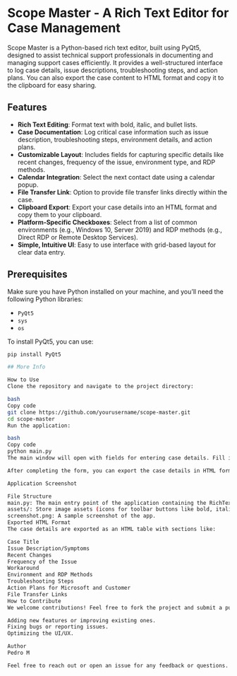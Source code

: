 # Scope Master - A Rich Text Editor for Case Management

Scope Master is a Python-based rich text editor, built using PyQt5, designed to assist technical support professionals in documenting and managing support cases efficiently. It provides a well-structured interface to log case details, issue descriptions, troubleshooting steps, and action plans. You can also export the case content to HTML format and copy it to the clipboard for easy sharing.

## Features

- **Rich Text Editing**: Format text with bold, italic, and bullet lists.
- **Case Documentation**: Log critical case information such as issue description, troubleshooting steps, environment details, and action plans.
- **Customizable Layout**: Includes fields for capturing specific details like recent changes, frequency of the issue, environment type, and RDP methods.
- **Calendar Integration**: Select the next contact date using a calendar popup.
- **File Transfer Link**: Option to provide file transfer links directly within the case.
- **Clipboard Export**: Export your case details into an HTML format and copy them to your clipboard.
- **Platform-Specific Checkboxes**: Select from a list of common environments (e.g., Windows 10, Server 2019) and RDP methods (e.g., Direct RDP or Remote Desktop Services).
- **Simple, Intuitive UI**: Easy to use interface with grid-based layout for clear data entry.

## Prerequisites

Make sure you have Python installed on your machine, and you’ll need the following Python libraries:

- `PyQt5` 
- `sys`
- `os`

To install PyQt5, you can use:

```bash
pip install PyQt5

## More Info

How to Use
Clone the repository and navigate to the project directory:

bash
Copy code
git clone https://github.com/yourusername/scope-master.git
cd scope-master
Run the application:

bash
Copy code
python main.py
The main window will open with fields for entering case details. Fill in the required information such as the case title, issue description, troubleshooting steps, and more.

After completing the form, you can export the case details in HTML format by selecting "Export to Clipboard" from the toolbar.

Application Screenshot

File Structure
main.py: The main entry point of the application containing the RichTextEditor class.
assets/: Store image assets (icons for toolbar buttons like bold, italic, bullet points).
screenshot.png: A sample screenshot of the app.
Exported HTML Format
The case details are exported as an HTML table with sections like:

Case Title
Issue Description/Symptoms
Recent Changes
Frequency of the Issue
Workaround
Environment and RDP Methods
Troubleshooting Steps
Action Plans for Microsoft and Customer
File Transfer Links
How to Contribute
We welcome contributions! Feel free to fork the project and submit a pull request. You can contribute by:

Adding new features or improving existing ones.
Fixing bugs or reporting issues.
Optimizing the UI/UX.

Author
Pedro M

Feel free to reach out or open an issue for any feedback or questions.
